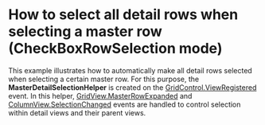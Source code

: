 # How to select all detail rows when selecting a master row (CheckBoxRowSelection mode)


This example illustrates how to automatically make all detail rows selected when selecting a certain master row. For this purpose, the <strong>MasterDetailSelectionHelper</strong> is created on the <a href="https://documentation.devexpress.com/#WindowsForms/DevExpressXtraGridGridControl_ViewRegisteredtopic">GridControl.ViewRegistered</a> event. In this helper, <a href="https://documentation.devexpress.com/#WindowsForms/DevExpressXtraGridViewsGridGridView_MasterRowExpandedtopic">GridView.MasterRowExpanded</a> and <a href="https://documentation.devexpress.com/#WindowsForms/DevExpressXtraGridViewsBaseColumnView_SelectionChangedtopic">ColumnView.SelectionChanged</a> events are handled to control selection within detail views and their parent views.

<br/>


